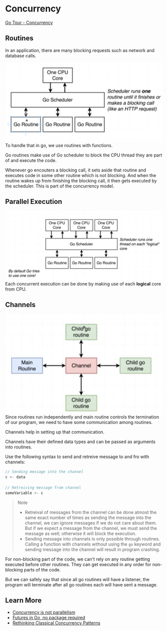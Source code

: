 
# Concurrency

[Go Tour - Concurrency](https://go.dev/tour/concurrency/1)

## Routines

In an application, there are many blocking requests such as network and database calls.

![Routine Diagram 1](dg-routine-1.png)
To handle that in go, we use routines with functions.  

Go routines make use of Go scheduler to block the CPU thread they are part of and execute the code.  

Whenever go encouters a blocking call, it sets aside that routine and executes code in some other routine which is not blocking. And when the routine wakes up from finishing the blocking call, it then gets executed by the scheduler. This is part of the concurrency model.

## Parallel Execution
![Routine Diagram 2](dg-routine-2.png)
Each concurrent execution can be done by making use of each **logical** core from CPU.

## Channels
![Channel](dg-channels.png)
Since routines run independently and main routine controls the termination of our program, we need to have some communication among routines.  

Channels help in setting up that communication.  

Channels have their defined data types and can be passed as arguments into routines.

Use the following syntax to send and retreive message to and fro with channels:

```go
// Sending message into the channel
c <- data

// Retreiving message from channel
someVariable <- c
```

> Note
> * Retreival of messages from the channel can be done atmost the same exact number of times as sending the message into the channel, we can ignore messages if we do not care about them. But if we expect a message from the channel, we must send the message as well; otherwise it will block the execution.  
> * Sending message into channels is only possible through routines. Calling a function with channels without using the `go` keyword and sending message into the channel will result in program crashing.


For non-blocking part of the code, we can't rely on any routine getting executed before other routines.
They can get executed in any order for non-blocking parts of the code.

But we can safely say that since all go routines will have a listener,
the program will terminate after all go routines each will have sent a message.


## Learn More

* [Concurrency is not parallelism](https://go.dev/blog/waza-talk)
* [Futures in Go, no package required](https://appliedgo.net/futures/)
* [Rethinking Classical Concurrency Patterns](https://www.youtube.com/watch?v=5zXAHh5tJqQ)
